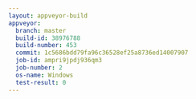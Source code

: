 ```yaml
---
layout: appveyor-build
appveyor:
  branch: master
  build-id: 38976788
  build-number: 453
  commit: 1c5686bdd79fa96c36528ef25a8736ed14007907
  job-id: ampri9jpdj936qm3
  job-number: 2
  os-name: Windows
  test-result: 0
---
```

